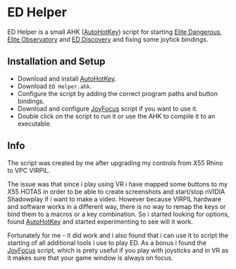 # ED Helper
ED Helper is a small AHK ([AutoHotKey](https://www.autohotkey.com/)) script for starting [Elite Dangerous](https://www.elitedangerous.com/), [Elite Observatory](https://github.com/Xjph/EliteObservatory) and [ED Discovery](https://github.com/EDDiscovery/EDDiscovery) and fixing some joytick bindings.

## Installation and Setup
  * Download and install [AutoHotKey](https://www.autohotkey.com/).
  * Download `ED Helper.ahk`.
  * Configure the script by adding the correct program paths and button bindings.
  * Download and configure [JoyFocus](https://github.com/RetroRodent/joyfocus) script if you want to use it.
  * Double click on the script to run it or use the AHK to compile it to an executable.

## Info
The script was created by me after upgrading my controls from X55 Rhino to VPC VIRPIL. 

The issue was that since i play using VR i have mapped some buttons to my X55 HOTAS in order to be able to create screenshots and start/stop nVIDIA Shadowplay if i want to make a video. However because VIRPIL hardware and software works in a different way, there is no way to remap the keys or bind them to a macros or a key combination. So i started looking for options, found [AutoHotKey](https://www.autohotkey.com/) and started experimenting to see will it work.

Fortunately for me - it did work and i also found that i can use it to script the starting of all additional tools i use to play ED. As a bonus i found the [JoyFocus](https://github.com/RetroRodent/joyfocus) script, which is prety useful if you play with joysticks and in VR as it makes sure that your game window is always on focus.
